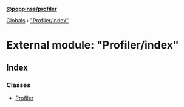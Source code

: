 **[@poppinss/profiler](../README.md)**

[Globals](../README.md) › ["Profiler/index"](_profiler_index_.md)

# External module: "Profiler/index"

## Index

### Classes

* [Profiler](../classes/_profiler_index_.profiler.md)